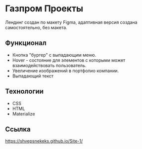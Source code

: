 # Газпром Проекты
Лендинг создан по макету Figma, адаптивная версия создана самостоятельно, без макета.


## Функционал
- Кнопка "бургер" с выпадающим меню.
- Hover - состояние для элементов с которыми может взаимодействовать пользователь.
- Увеличение изображений в портфолио компании.
- Выпадающий текст


## Технологии
- CSS
- HTML
- Materialize
## Ссылка 
https://shvepsnekeks.github.io/Site-1/
